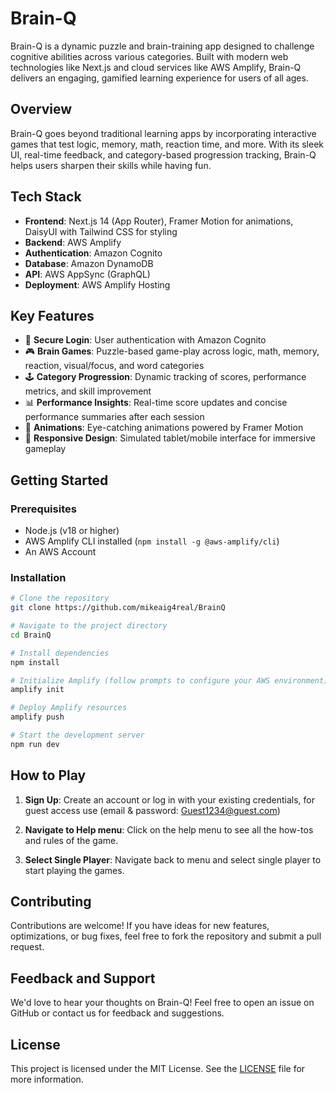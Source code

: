 # Brain-Q

Brain-Q is a dynamic puzzle and brain-training app designed to challenge cognitive abilities across various categories. Built with modern web technologies like Next.js and cloud services like AWS Amplify, Brain-Q delivers an engaging, gamified learning experience for users of all ages.

## Overview

Brain-Q goes beyond traditional learning apps by incorporating interactive games that test logic, memory, math, reaction time, and more. With its sleek UI, real-time feedback, and category-based progression tracking, Brain-Q helps users sharpen their skills while having fun.

## Tech Stack

- **Frontend**: Next.js 14 (App Router), Framer Motion for animations, DaisyUI with Tailwind CSS for styling
- **Backend**: AWS Amplify
- **Authentication**: Amazon Cognito  
- **Database**: Amazon DynamoDB
- **API**: AWS AppSync (GraphQL)
- **Deployment**: AWS Amplify Hosting

## Key Features

- 🔐 **Secure Login**: User authentication with Amazon Cognito
- 🎮 **Brain Games**: Puzzle-based game-play across logic, math, memory, reaction, visual/focus, and word categories
- 🕹️ **Category Progression**: Dynamic tracking of scores, performance metrics, and skill improvement
- 📊 **Performance Insights**: Real-time score updates and concise performance summaries after each session
- 🔄 **Animations**: Eye-catching animations powered by Framer Motion
- 📱 **Responsive Design**: Simulated tablet/mobile interface for immersive gameplay

## Getting Started

### Prerequisites
- Node.js (v18 or higher)
- AWS Amplify CLI installed (`npm install -g @aws-amplify/cli`)
- An AWS Account

### Installation

```bash
# Clone the repository
git clone https://github.com/mikeaig4real/BrainQ

# Navigate to the project directory
cd BrainQ

# Install dependencies
npm install

# Initialize Amplify (follow prompts to configure your AWS environment) [[1]](https://docs.amplify.aws/nextjs/start/quickstart/)
amplify init

# Deploy Amplify resources
amplify push

# Start the development server
npm run dev
```

## How to Play

1. **Sign Up**: Create an account or log in with your existing credentials, for guest access use (email & password: Guest1234@guest.com)

2. **Navigate to Help menu**: Click on the help menu to see all the how-tos and rules of the game.

3. **Select Single Player**: Navigate back to menu and select single player to start playing the games.


## Contributing
Contributions are welcome! If you have ideas for new features, optimizations, or bug fixes, feel free to fork the repository and submit a pull request.

## Feedback and Support
We'd love to hear your thoughts on Brain-Q! Feel free to open an issue on GitHub or contact us for feedback and suggestions.

## License
This project is licensed under the MIT License. See the [LICENSE](LICENSE) file for more information.